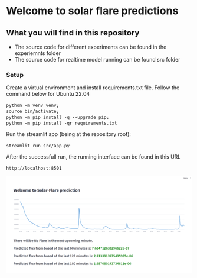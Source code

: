 # Welcome to solar flare predictions

## What you will find in this repository
- The source code for different experiments can be found in the experiemnts folder
- The source code for realtime model running can be found src folder

###  Setup
Create a virtual environment and install requirements.txt file. Follow the command below for Ubuntu  22.04
```
python -m venv venv; 
source bin/activate;
python -m pip install -q --upgrade pip;
python -m pip install -qr requirements.txt  
```
 Run the streamlit app (being at the repository root):
```
streamlit run src/app.py
```       
After the successfull run, the running interface can be found in this URL 
```
http://localhost:8501
```
![Alt text](media/UI_of_prediction_system.png)
